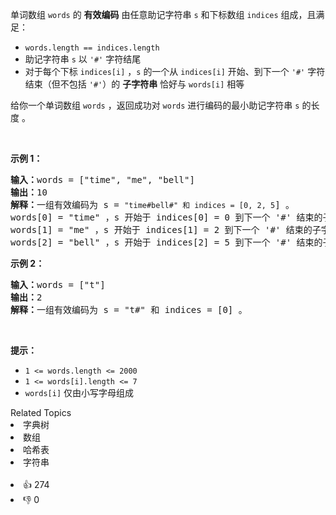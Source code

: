 <p>单词数组 <code>words</code> 的 <strong>有效编码</strong> 由任意助记字符串 <code>s</code> 和下标数组 <code>indices</code> 组成，且满足：</p>

<ul>
	<li><code>words.length == indices.length</code></li>
	<li>助记字符串 <code>s</code> 以 <code>'#'</code> 字符结尾</li>
	<li>对于每个下标 <code>indices[i]</code> ，<code>s</code> 的一个从 <code>indices[i]</code> 开始、到下一个 <code>'#'</code> 字符结束（但不包括 <code>'#'</code>）的 <strong>子字符串</strong> 恰好与 <code>words[i]</code> 相等</li>
</ul>

<p>给你一个单词数组 <code>words</code> ，返回成功对 <code>words</code> 进行编码的最小助记字符串 <code>s</code> 的长度 。</p>

<p> </p>

<p><strong>示例 1：</strong></p>

<pre>
<strong>输入：</strong>words = ["time", "me", "bell"]
<strong>输出：</strong>10
<strong>解释：</strong>一组有效编码为 s = <code>"time#bell#" 和 indices = [0, 2, 5</code>] 。
words[0] = "time" ，s 开始于 indices[0] = 0 到下一个 '#' 结束的子字符串，如加粗部分所示 "<strong>time</strong>#bell#"
words[1] = "me" ，s 开始于 indices[1] = 2 到下一个 '#' 结束的子字符串，如加粗部分所示 "ti<strong>me</strong>#bell#"
words[2] = "bell" ，s 开始于 indices[2] = 5 到下一个 '#' 结束的子字符串，如加粗部分所示 "time#<strong>bell</strong>#"
</pre>

<p><strong>示例 2：</strong></p>

<pre>
<strong>输入：</strong>words = ["t"]
<strong>输出：</strong>2
<strong>解释：</strong>一组有效编码为 s = "t#" 和 indices = [0] 。
</pre>

<p> </p>

<p><strong>提示：</strong></p>

<ul>
	<li><code>1 <= words.length <= 2000</code></li>
	<li><code>1 <= words[i].length <= 7</code></li>
	<li><code>words[i]</code> 仅由小写字母组成</li>
</ul>
<div><div>Related Topics</div><div><li>字典树</li><li>数组</li><li>哈希表</li><li>字符串</li></div></div><br><div><li>👍 274</li><li>👎 0</li></div>